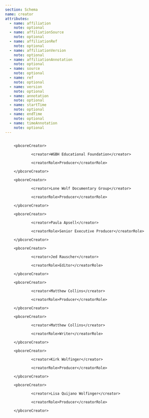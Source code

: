 ```yaml
---
section: Schema
name: creator
attributes:
  - name: affiliation
    note: optional
  - name: affiliationSource
    note: optional
  - name: affiliationRef
    note: optional
  - name: affiliationVersion
    note: optional
  - name: affiliationAnnotation
    note: optional
  - name: source
    note: optional
  - name: ref
    note: optional
  - name: version
    note: optional
  - name: annotation
    note: optional
  - name: startTime
    note: optional
  - name: endTime
    note: optional
  - name: timeAnnotation
    note: optional
---
```

<pre>
  <code>
    &lt;pbcoreCreator&gt;<br>
            &lt;creator&gt;WGBH Educational Foundation&lt;/creator&gt;<br>
            &lt;creatorRole&gt;Producer&lt;/creatorRole&gt;<br>
    &lt;/pbcoreCreator&gt;<br>
    &lt;pbcoreCreator&gt;<br>
            &lt;creator&gt;Lone Wolf Documentary Group&lt;/creator&gt;<br>
            &lt;creatorRole&gt;Producer&lt;/creatorRole&gt;<br>
    &lt;/pbcoreCreator&gt;<br>
    &lt;pbcoreCreator&gt;<br>
            &lt;creator&gt;Paula Apsell&lt;/creator&gt;<br>
            &lt;creatorRole&gt;Senior Executive Producer&lt;/creatorRole&gt;<br>
    &lt;/pbcoreCreator&gt;<br>
    &lt;pbcoreCreator&gt;<br>
            &lt;creator&gt;Jed Rauscher&lt;/creator&gt;<br>
            &lt;creatorRole&gt;Editor&lt;/creatorRole&gt;<br>
    &lt;/pbcoreCreator&gt;<br>
    &lt;pbcoreCreator&gt;<br>
            &lt;creator&gt;Matthew Collins&lt;/creator&gt;<br>
            &lt;creatorRole&gt;Producer&lt;/creatorRole&gt;<br>
    &lt;/pbcoreCreator&gt;<br>
    &lt;pbcoreCreator&gt;<br>
            &lt;creator&gt;Matthew Collins&lt;/creator&gt;<br>
            &lt;creatorRole&gt;Writer&lt;/creatorRole&gt;<br>
    &lt;/pbcoreCreator&gt;<br>
    &lt;pbcoreCreator&gt;<br>
            &lt;creator&gt;Kirk Wolfinger&lt;/creator&gt;<br>
            &lt;creatorRole&gt;Producer&lt;/creatorRole&gt;<br>
    &lt;/pbcoreCreator&gt;<br>
    &lt;pbcoreCreator&gt;<br>
            &lt;creator&gt;Lisa Quijano Wolfinger&lt;/creator&gt;<br>
            &lt;creatorRole&gt;Producer&lt;/creatorRole&gt;<br>
    &lt;/pbcoreCreator&gt;<br>
  </code>
</pre>
